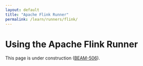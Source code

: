 ```yaml
---
layout: default
title: "Apache Flink Runner"
permalink: /learn/runners/flink/
---
```

# Using the Apache Flink Runner

This page is under construction ([BEAM-506](https://issues.apache.org/jira/browse/BEAM-506)).

